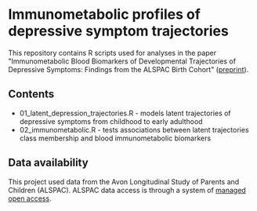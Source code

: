 # Immunometabolic profiles of depressive symptom trajectories
This repository contains R scripts used for analyses in the paper "Immunometabolic Blood Biomarkers of Developmental Trajectories of Depressive Symptoms: Findings from the ALSPAC Birth Cohort" ([preprint](https://doi.org/10.1101/2024.07.12.24310330)).

## Contents
- 01_latent_depression_trajectories.R - models latent trajectories of depressive symptoms from childhood to early adulthood
- 02_immunometabolic.R - tests associations between latent trajectories class membership and blood immunometabolic biomarkers

## Data availability
This project used data from the Avon Longitudinal Study of Parents and Children (ALSPAC). ALSPAC data access is through a system of [managed open access](https://www.bristol.ac.uk/alspac/researchers/access/).

